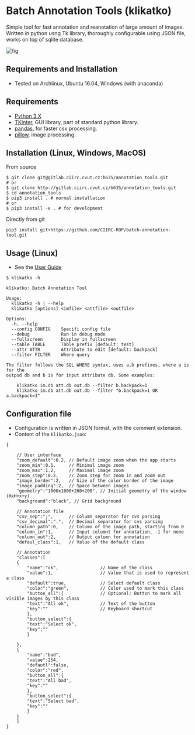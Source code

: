 # Batch Annotation Tools (klikatko)

Simple tool for fast annotation and reanotation of large amount of images. Written in python usng Tk library, thoroughly configurable using JSON file, works on top of sqlite database.

![fig](fig/screencap.gif)

## Requirements and Installation

- Tested on Archlinux, Ubuntu 16.04, Windows (with anaconda)

## Requirements

 - [Python 3.X](https://www.python.org)
 - [TKinter](https://docs.python.org/3.6/library/tkinter.html), GUI library,  part of standard python library.
 - [pandas](https://pandas.pydata.org/), for faster csv processing.
 - [pillow](http://python-pillow.org/), image processing.

## Installation (Linux, Windows, MacOS)

From source
```shell
$ git clone git@gitlab.ciirc.cvut.cz:b635/annotation_tools.git
# or
$ git clone http://gitlab.ciirc.cvut.cz/b635/annotation_tools.git
$ cd annotation_tools
$ pip3 install . # normal installation
# or
$ pip3 install -e . # for development
```

Directly from git
```shell
pip3 install git+https://github.com/CIIRC-ROP/batch-annotation-tool.git
```

## Usage (Linux)

- See the [User Guide](user_guide.md)

```
$ klikatko -h

klikatko: Batch Annotation Tool

Usage:
  klikatko -h | --help
  klikatko [options] <imfile> <attfile> <outfile>

Options:
  -h, --help
  --config CONFIG    Specifi config file
  --debug            Run in debug mode
  --fullscreen       Display in fullscreen
  --table TABLE      Table prefix [default: test]
  --attr ATTR        Attribute to edit [default: backpack]
  --filter FILTER    Where query

The filter follows the SQL WHERE syntax, uses a,b prefixes, where a is for the
outpud db and b is for input attribute db. Some examples:

    klikatko im.db att.db out.db --filter b.backpack=1
    klikatko im.db att.db out.db --filter "b.backpack=1 OR a.backpack=1"
```

## Configuration file

- Configuration is written in JSON format, with the comment extension.
- Content of the `klikatko.json`:

```
{

    // User interface
    "zoom_default":0.2, // Default image zoom when the app starts
    "zoom_min":0.1,     // Minimal image zoom
    "zoom_max":1.2,     // Maximal image zoom
    "zoom_step":0.2,    // Zoom step for zoom in and zoom out
    "image_border":2,   // Size of the color border of the image
    "image_padding":2,  // Space between images
    "geometry":"1000x1000+200+200", // Initial geometry of the window (HxH+x+y)
    "background":"black", // Grid background

    // Annotation file
    "csv_sep":";",      // Column separator for cvs parsing
    "csv_decimal":".",  // Decimal separator for cvs parsing
    "column_path":0,    // Column of the image path, starting from 0
    "column_in":1,      // Input columnt for annotation, -1 for none
    "column_out":2,     // Output column for annotation
    "defaul_class":1,   // Value of the default class

    // Annotation
    "classes":[
	{
	    "name":"ok",                // Name of the class
	    "value":1,                  // Value that is used to represent a class
	    "default":true,             // Select default class
	    "color":"green",            // Color used to mark this class
	    "button_all":{              // Optional: Button to mark all visible images by this class
		"text":"All ok",            // Text of the button
		"key":""                    // Keyboard shortcut
	    },
	    "button_select":{
		"text":"Select ok",
		"key":""
	    }

	},
	{
	    "name":"bad",
	    "value":254,
	    "defautl":false,
	    "color":"red",
	    "button_all":{
		"text":"All bad",
		"key":""
	    },
	    "button_select":{
		"text":"Select bad",
		"key":""
	    }
	}
    ]
}

```

